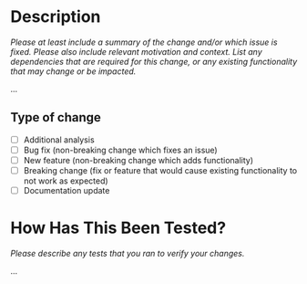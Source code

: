 # Description
*Please at least include a summary of the change and/or which issue is fixed. Please also include relevant motivation and context. List any dependencies that are required for this change, or any existing functionality that may change or be impacted.*

...

## Type of change

- [ ] Additional analysis
- [ ] Bug fix (non-breaking change which fixes an issue)
- [ ] New feature (non-breaking change which adds functionality)
- [ ] Breaking change (fix or feature that would cause existing functionality to not work as expected)
- [ ] Documentation update

# How Has This Been Tested?
*Please describe any tests that you ran to verify your changes.*

...
